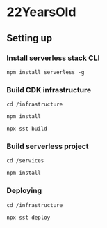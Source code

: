 # 22YearsOld

## Setting up

### Install serverless stack CLI
`npm install serverless -g`

### Build CDK infrastructure
`cd /infrastructure`

`npm install`

`npx sst build`

### Build serverless project
`cd /services`

`npm install`

### Deploying

`cd /infrastructure`

`npx sst deploy`